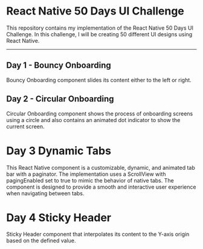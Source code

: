 # React Native 50 Days UI Challenge

This repository contains my implementation of the React Native 50 Days UI Challenge. In this challenge, I will be creating 50 different UI designs using React Native.

---

## Day 1 - Bouncy Onboarding

Bouncy Onboarding component slides its content either to the left or right.

## Day 2 - Circular Onboarding

Circular Onboarding component shows the process of onboarding screens using a circle and also contains an animated dot indicator to show the current screen.

# Day 3 Dynamic Tabs

This React Native component is a customizable, dynamic, and animated tab bar with a paginator. The implementation uses a ScrollView with pagingEnabled set to true to mimic the behavior of native tabs. The component is designed to provide a smooth and interactive user experience when navigating between tabs.

# Day 4 Sticky Header

Sticky Header component that interpolates its content to the Y-axis origin based on the defined value.
